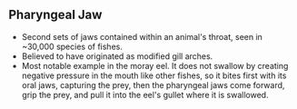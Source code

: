 Pharyngeal Jaw
--------------

* Second sets of jaws contained within an animal's throat, seen in ~30,000 species of fishes.
* Believed to have originated as modified gill arches.
* Most notable example in the moray eel. It does not swallow by creating negative pressure in the mouth like other fishes, so it bites first with its oral jaws, capturing the prey, then the pharyngeal jaws come forward, grip the prey, and pull it into the eel's gullet where it is swallowed.
